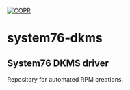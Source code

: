[![COPR](https://copr.fedorainfracloud.org/coprs/szydell/system76/package/system76-dkms/status_image/last_build.png)](https://copr.fedorainfracloud.org/coprs/szydell/system76/package/system76-dkms/)

# system76-dkms
System76 DKMS driver
---
Repository for automated RPM creations.
